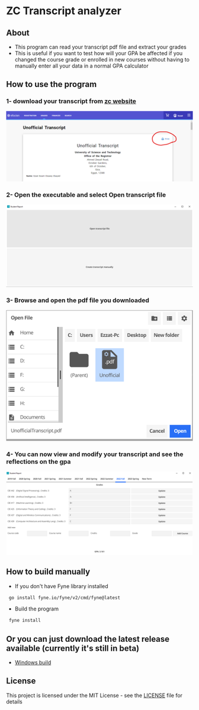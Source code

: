 # ZC Transcript analyzer

## About
- This program can read your transcript pdf file and extract your grades
- This is useful if you want to test how will your GPA be affected if you changed the course grade or enrolled in new courses without having to manually enter all your data in a normal GPA calculator


## How to use the program
### 1- download your transcript from [zc website](https://sisselfservice.zewailcity.edu.eg/PowerCampusSelfService/Grades/UnofficialTranscript)
![Alt text](Screenshots/zc_website.png)
### 2- Open the executable and select Open transcript file
![Alt text](Screenshots/program_start.png)
### 3- Browse and open the pdf file you downloaded
![Alt text](Screenshots/open_file.png)
### 4- You can now view and modify your transcript and see the reflections on the gpa
![Alt text](Screenshots/program.png)

## How to build manually
- If you don't have Fyne library installed 
```bash
 go install fyne.io/fyne/v2/cmd/fyne@latest
```
- Build the program 
```bash
 fyne install
```
## Or you can just download the latest release available (currently it's still in beta)
- [Windows build](https://github.com/EzzatEsam/Zc-Transcript-Analyzer/releases/tag/beta)


## License
This project is licensed under the MIT License - see the [LICENSE](LICENSE) file for details


